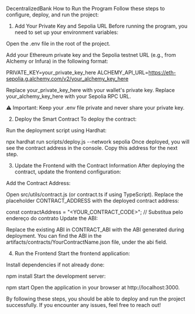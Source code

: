 DecentralizedBank
How to Run the Program
Follow these steps to configure, deploy, and run the project:

1. Add Your Private Key and Sepolia URL
Before running the program, you need to set up your environment variables:

Open the .env file in the root of the project.

Add your Ethereum private key and the Sepolia testnet URL (e.g., from Alchemy or Infura) in the following format:

PRIVATE_KEY=your_private_key_here
ALCHEMY_API_URL=https://eth-sepolia.g.alchemy.com/v2/your_alchemy_key_here

Replace your_private_key_here with your wallet's private key.
Replace your_alchemy_key_here with your Sepolia RPC URL.

⚠️ Important: Keep your .env file private and never share your private key.

2. Deploy the Smart Contract
To deploy the contract:

Run the deployment script using Hardhat:

npx hardhat run scripts/deploy.js --network sepolia
Once deployed, you will see the contract address in the console. Copy this address for the next step.

3. Update the Frontend with the Contract Information
After deploying the contract, update the frontend configuration:

Add the Contract Address:

Open src/utils/contract.js (or contract.ts if using TypeScript).
Replace the placeholder CONTRACT_ADDRESS with the deployed contract address:

const contractAddress = "<YOUR_CONTRACT_CODE>"; // Substitua pelo endereço do contrato
Update the ABI:

Replace the existing ABI in CONTRACT_ABI with the ABI generated during deployment.
You can find the ABI in the artifacts/contracts/YourContractName.json file, under the abi field.

4. Run the Frontend
Start the frontend application:

Install dependencies if not already done:

npm install
Start the development server:

npm start
Open the application in your browser at http://localhost:3000.

By following these steps, you should be able to deploy and run the project successfully. If you encounter any issues, feel free to reach out!

